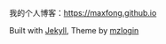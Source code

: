 我的个人博客：<https://maxfong.github.io>

Built with [Jekyll](http://jekyllrb.com/), Theme by [mzlogin](https://github.com/mzlogin/mzlogin.github.io)
